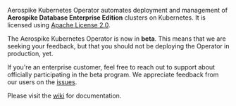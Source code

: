 
Aerospike Kubernetes Operator automates deployment and management of
**Aerospike Database Enterprise Edition** clusters on Kubernetes.
It is licensed using [Apache License 2.0](LICENSE).

The Aerospike Kubernetes Operator is now in **beta**. This means that we are
seeking your feedback, but that you should not be deploying the Operator in
production, yet.

If you're an enterprise customer, feel free to reach out to support about
officially participating in the beta program.
We appreciate feedback from our users on the [issues](https://github.com/aerospike/aerospike-kubernetes-operator/issues).

Please visit the [wiki](https://github.com/aerospike/aerospike-kubernetes-operator/wiki) for documentation.
